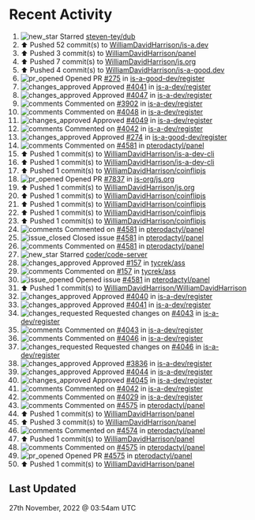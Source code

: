 # Recent Activity

<!--RECENT_ACTIVITY:start-->
1. ![new_star](https://cdn.jsdelivr.net/gh/Readme-Workflows/Readme-Icons@main/icons/octicons/StarredRepositoryYellow.svg) Starred [steven-tey/dub](https://github.com/steven-tey/dub)
2. ⬆️ Pushed 52 commit(s) to [WilliamDavidHarrison/is-a.dev](https://github.com/WilliamDavidHarrison/is-a.dev)
3. ⬆️ Pushed 3 commit(s) to [WilliamDavidHarrison/panel](https://github.com/WilliamDavidHarrison/panel)
4. ⬆️ Pushed 7 commit(s) to [WilliamDavidHarrison/js.org](https://github.com/WilliamDavidHarrison/js.org)
5. ⬆️ Pushed 4 commit(s) to [WilliamDavidHarrison/is-a-good.dev](https://github.com/WilliamDavidHarrison/is-a-good.dev)
6. ![pr_opened](https://cdn.jsdelivr.net/gh/Readme-Workflows/Readme-Icons@main/icons/octicons/PullRequestOpened.svg) Opened PR [#275](https://github.com/is-a-good-dev/register/pull/275) in [is-a-good-dev/register](https://github.com/is-a-good-dev/register)
7. ![changes_approved](https://cdn.jsdelivr.net/gh/Readme-Workflows/Readme-Icons@main/icons/octicons/ApprovedChanges.svg) Approved [#4041](https://github.com/is-a-dev/register/pull/4041#pullrequestreview-1194915412) in [is-a-dev/register](https://github.com/is-a-dev/register)
8. ![changes_approved](https://cdn.jsdelivr.net/gh/Readme-Workflows/Readme-Icons@main/icons/octicons/ApprovedChanges.svg) Approved [#4047](https://github.com/is-a-dev/register/pull/4047#pullrequestreview-1194915396) in [is-a-dev/register](https://github.com/is-a-dev/register)
9. ![comments](https://cdn.jsdelivr.net/gh/Readme-Workflows/Readme-Icons@main/icons/octicons/Comment.svg) Commented on [#3902](https://github.com/is-a-dev/register/pull/3902#issuecomment-1328129241) in [is-a-dev/register](https://github.com/is-a-dev/register)
10. ![comments](https://cdn.jsdelivr.net/gh/Readme-Workflows/Readme-Icons@main/icons/octicons/Comment.svg) Commented on [#4048](https://github.com/is-a-dev/register/pull/4048#issuecomment-1328129121) in [is-a-dev/register](https://github.com/is-a-dev/register)
11. ![changes_approved](https://cdn.jsdelivr.net/gh/Readme-Workflows/Readme-Icons@main/icons/octicons/ApprovedChanges.svg) Approved [#4049](https://github.com/is-a-dev/register/pull/4049#pullrequestreview-1194915271) in [is-a-dev/register](https://github.com/is-a-dev/register)
12. ![comments](https://cdn.jsdelivr.net/gh/Readme-Workflows/Readme-Icons@main/icons/octicons/Comment.svg) Commented on [#4042](https://github.com/is-a-dev/register/issues/4042#issuecomment-1328128971) in [is-a-dev/register](https://github.com/is-a-dev/register)
13. ![changes_approved](https://cdn.jsdelivr.net/gh/Readme-Workflows/Readme-Icons@main/icons/octicons/ApprovedChanges.svg) Approved [#274](https://github.com/is-a-good-dev/register/pull/274#pullrequestreview-1194915040) in [is-a-good-dev/register](https://github.com/is-a-good-dev/register)
14. ![comments](https://cdn.jsdelivr.net/gh/Readme-Workflows/Readme-Icons@main/icons/octicons/Comment.svg) Commented on [#4581](https://github.com/pterodactyl/panel/issues/4581#issuecomment-1328030785) in [pterodactyl/panel](https://github.com/pterodactyl/panel)
15. ⬆️ Pushed 1 commit(s) to [WilliamDavidHarrison/is-a-dev-cli](https://github.com/WilliamDavidHarrison/is-a-dev-cli)
16. ⬆️ Pushed 1 commit(s) to [WilliamDavidHarrison/is-a-dev-cli](https://github.com/WilliamDavidHarrison/is-a-dev-cli)
17. ⬆️ Pushed 1 commit(s) to [WilliamDavidHarrison/coinflipjs](https://github.com/WilliamDavidHarrison/coinflipjs)
18. ![pr_opened](https://cdn.jsdelivr.net/gh/Readme-Workflows/Readme-Icons@main/icons/octicons/PullRequestOpened.svg) Opened PR [#7837](https://github.com/js-org/js.org/pull/7837) in [js-org/js.org](https://github.com/js-org/js.org)
19. ⬆️ Pushed 1 commit(s) to [WilliamDavidHarrison/js.org](https://github.com/WilliamDavidHarrison/js.org)
20. ⬆️ Pushed 1 commit(s) to [WilliamDavidHarrison/coinflipjs](https://github.com/WilliamDavidHarrison/coinflipjs)
21. ⬆️ Pushed 1 commit(s) to [WilliamDavidHarrison/coinflipjs](https://github.com/WilliamDavidHarrison/coinflipjs)
22. ⬆️ Pushed 1 commit(s) to [WilliamDavidHarrison/coinflipjs](https://github.com/WilliamDavidHarrison/coinflipjs)
23. ⬆️ Pushed 1 commit(s) to [WilliamDavidHarrison/coinflipjs](https://github.com/WilliamDavidHarrison/coinflipjs)
24. ![comments](https://cdn.jsdelivr.net/gh/Readme-Workflows/Readme-Icons@main/icons/octicons/Comment.svg) Commented on [#4581](https://github.com/pterodactyl/panel/issues/4581#issuecomment-1327985995) in [pterodactyl/panel](https://github.com/pterodactyl/panel)
25. ![issue_closed](https://cdn.jsdelivr.net/gh/Readme-Workflows/Readme-Icons@main/icons/octicons/IssueClosed.svg) Closed issue [#4581](https://github.com/pterodactyl/panel/issues/4581) in [pterodactyl/panel](https://github.com/pterodactyl/panel)
26. ![comments](https://cdn.jsdelivr.net/gh/Readme-Workflows/Readme-Icons@main/icons/octicons/Comment.svg) Commented on [#4581](https://github.com/pterodactyl/panel/issues/4581#issuecomment-1327985364) in [pterodactyl/panel](https://github.com/pterodactyl/panel)
27. ![new_star](https://cdn.jsdelivr.net/gh/Readme-Workflows/Readme-Icons@main/icons/octicons/StarredRepositoryYellow.svg) Starred [coder/code-server](https://github.com/coder/code-server)
28. ![changes_approved](https://cdn.jsdelivr.net/gh/Readme-Workflows/Readme-Icons@main/icons/octicons/ApprovedChanges.svg) Approved [#157](https://github.com/tycrek/ass/pull/157#pullrequestreview-1194823022) in [tycrek/ass](https://github.com/tycrek/ass)
29. ![comments](https://cdn.jsdelivr.net/gh/Readme-Workflows/Readme-Icons@main/icons/octicons/Comment.svg) Commented on [#157](https://github.com/tycrek/ass/pull/157#issuecomment-1327978543) in [tycrek/ass](https://github.com/tycrek/ass)
30. ![issue_opened](https://cdn.jsdelivr.net/gh/Readme-Workflows/Readme-Icons@main/icons/octicons/IssueOpened.svg) Opened issue [#4581](https://github.com/pterodactyl/panel/issues/4581) in [pterodactyl/panel](https://github.com/pterodactyl/panel)
31. ⬆️ Pushed 1 commit(s) to [WilliamDavidHarrison/WilliamDavidHarrison](https://github.com/WilliamDavidHarrison/WilliamDavidHarrison)
32. ![changes_approved](https://cdn.jsdelivr.net/gh/Readme-Workflows/Readme-Icons@main/icons/octicons/ApprovedChanges.svg) Approved [#4040](https://github.com/is-a-dev/register/pull/4040#pullrequestreview-1194817641) in [is-a-dev/register](https://github.com/is-a-dev/register)
33. ![changes_approved](https://cdn.jsdelivr.net/gh/Readme-Workflows/Readme-Icons@main/icons/octicons/ApprovedChanges.svg) Approved [#4041](https://github.com/is-a-dev/register/pull/4041#pullrequestreview-1194817593) in [is-a-dev/register](https://github.com/is-a-dev/register)
34. ![changes_requested](https://cdn.jsdelivr.net/gh/Readme-Workflows/Readme-Icons@main/icons/octicons/RequestedChanges.svg) Requested changes on [#4043](https://github.com/is-a-dev/register/pull/4043#pullrequestreview-1194817541) in [is-a-dev/register](https://github.com/is-a-dev/register)
35. ![comments](https://cdn.jsdelivr.net/gh/Readme-Workflows/Readme-Icons@main/icons/octicons/Comment.svg) Commented on [#4043](https://github.com/is-a-dev/register/pull/4043#discussion_r1032730144) in [is-a-dev/register](https://github.com/is-a-dev/register)
36. ![comments](https://cdn.jsdelivr.net/gh/Readme-Workflows/Readme-Icons@main/icons/octicons/Comment.svg) Commented on [#4046](https://github.com/is-a-dev/register/pull/4046#discussion_r1032730064) in [is-a-dev/register](https://github.com/is-a-dev/register)
37. ![changes_requested](https://cdn.jsdelivr.net/gh/Readme-Workflows/Readme-Icons@main/icons/octicons/RequestedChanges.svg) Requested changes on [#4046](https://github.com/is-a-dev/register/pull/4046#pullrequestreview-1194817468) in [is-a-dev/register](https://github.com/is-a-dev/register)
38. ![changes_approved](https://cdn.jsdelivr.net/gh/Readme-Workflows/Readme-Icons@main/icons/octicons/ApprovedChanges.svg) Approved [#3836](https://github.com/is-a-dev/register/pull/3836#pullrequestreview-1194817404) in [is-a-dev/register](https://github.com/is-a-dev/register)
39. ![changes_approved](https://cdn.jsdelivr.net/gh/Readme-Workflows/Readme-Icons@main/icons/octicons/ApprovedChanges.svg) Approved [#4044](https://github.com/is-a-dev/register/pull/4044#pullrequestreview-1194799401) in [is-a-dev/register](https://github.com/is-a-dev/register)
40. ![changes_approved](https://cdn.jsdelivr.net/gh/Readme-Workflows/Readme-Icons@main/icons/octicons/ApprovedChanges.svg) Approved [#4045](https://github.com/is-a-dev/register/pull/4045#pullrequestreview-1194799262) in [is-a-dev/register](https://github.com/is-a-dev/register)
41. ![comments](https://cdn.jsdelivr.net/gh/Readme-Workflows/Readme-Icons@main/icons/octicons/Comment.svg) Commented on [#4042](https://github.com/is-a-dev/register/issues/4042#issuecomment-1327931453) in [is-a-dev/register](https://github.com/is-a-dev/register)
42. ![comments](https://cdn.jsdelivr.net/gh/Readme-Workflows/Readme-Icons@main/icons/octicons/Comment.svg) Commented on [#4029](https://github.com/is-a-dev/register/issues/4029#issuecomment-1327931140) in [is-a-dev/register](https://github.com/is-a-dev/register)
43. ![comments](https://cdn.jsdelivr.net/gh/Readme-Workflows/Readme-Icons@main/icons/octicons/Comment.svg) Commented on [#4575](https://github.com/pterodactyl/panel/pull/4575#issuecomment-1327931031) in [pterodactyl/panel](https://github.com/pterodactyl/panel)
44. ⬆️ Pushed 1 commit(s) to [WilliamDavidHarrison/panel](https://github.com/WilliamDavidHarrison/panel)
45. ⬆️ Pushed 3 commit(s) to [WilliamDavidHarrison/panel](https://github.com/WilliamDavidHarrison/panel)
46. ![comments](https://cdn.jsdelivr.net/gh/Readme-Workflows/Readme-Icons@main/icons/octicons/Comment.svg) Commented on [#4574](https://github.com/pterodactyl/panel/pull/4574#issuecomment-1327929471) in [pterodactyl/panel](https://github.com/pterodactyl/panel)
47. ⬆️ Pushed 1 commit(s) to [WilliamDavidHarrison/panel](https://github.com/WilliamDavidHarrison/panel)
48. ![comments](https://cdn.jsdelivr.net/gh/Readme-Workflows/Readme-Icons@main/icons/octicons/Comment.svg) Commented on [#4575](https://github.com/pterodactyl/panel/pull/4575#issuecomment-1327187444) in [pterodactyl/panel](https://github.com/pterodactyl/panel)
49. ![pr_opened](https://cdn.jsdelivr.net/gh/Readme-Workflows/Readme-Icons@main/icons/octicons/PullRequestOpened.svg) Opened PR [#4575](https://github.com/pterodactyl/panel/pull/4575) in [pterodactyl/panel](https://github.com/pterodactyl/panel)
50. ⬆️ Pushed 1 commit(s) to [WilliamDavidHarrison/panel](https://github.com/WilliamDavidHarrison/panel)
<!--RECENT_ACTIVITY:end-->

## Last Updated
<!--RECENT_ACTIVITY:last_update-->
27th November, 2022 @ 03:54am UTC
<!--RECENT_ACTIVITY:last_update_end-->
